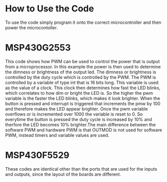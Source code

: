 # How to Use the Code

To use the code simply program it onto the correct microcontroller and then power the microcontoller.

# MSP430G2553

This code shows how PWM can be used to control the power that is output from a microprocessor. In this example the power is then used to determine the dimness or brightness of the output led. The dimness or brightness is controlled by the duty cycle which is controlled by the PWM. The PWM is controlled by a variable of type int that is 16 bits long. This variable is used as the value of a clock. This clock then determines how fast the LED blinks, which correlates to how dim or bright the LED is. So the higher the pwm variable is the faster the LED blinks, which makes it look brighter. When the button is pressed and interrupt is triggered that increments the pmw by 100 and therefore makes the LED appear brighter. Once the pwm variable overflows or is incremented over 1000 the variable is reset to 0. So everytime the button is pressed the duty cycle is increased by 10% and therfore the LED becomes 10% brighter.The main difference between the software PWM and hardware PWM is that OUTMOD is not used for software PWM, instead timers and variable values are used.

# MSP430F5529

These codes are identical other than the ports that are used for the inputs and outputs, since the layout of the boards are different.



